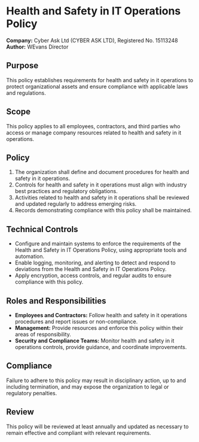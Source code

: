 # Health and Safety in IT Operations Policy

**Company:** Cyber Ask Ltd (CYBER ASK LTD), Registered No. 15113248  
**Author:** WEvans Director

## Purpose

This policy establishes requirements for health and safety in it operations to protect organizational assets and ensure compliance with applicable laws and regulations.

## Scope

This policy applies to all employees, contractors, and third parties who access or manage company resources related to health and safety in it operations.

## Policy

1. The organization shall define and document procedures for health and safety in it operations.
2. Controls for health and safety in it operations must align with industry best practices and regulatory obligations.
3. Activities related to health and safety in it operations shall be reviewed and updated regularly to address emerging risks.
4. Records demonstrating compliance with this policy shall be maintained.

## Technical Controls

- Configure and maintain systems to enforce the requirements of the Health and Safety in IT Operations Policy, using appropriate tools and automation.
- Enable logging, monitoring, and alerting to detect and respond to deviations from the Health and Safety in IT Operations Policy.
- Apply encryption, access controls, and regular audits to ensure compliance with this policy.

## Roles and Responsibilities

- **Employees and Contractors:** Follow health and safety in it operations procedures and report issues or non-compliance.
- **Management:** Provide resources and enforce this policy within their areas of responsibility.
- **Security and Compliance Teams:** Monitor health and safety in it operations controls, provide guidance, and coordinate improvements.

## Compliance

Failure to adhere to this policy may result in disciplinary action, up to and including termination, and may expose the organization to legal or regulatory penalties.

## Review

This policy will be reviewed at least annually and updated as necessary to remain effective and compliant with relevant requirements.
